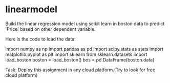 # linearmodel
Build the linear regression model using scikit learn in boston data to predict 'Price' based on other dependent variable.

Here is the code to load the data:

import numpy as np
import pandas as pd
import scipy.stats as stats
import matplotlib.pyplot as plt
import sklearn
from sklearn.datasets import load_boston
boston = load_boston()
bos = pd.DataFrame(boston.data)

Task: Deploy this assignment in any cloud platform.(Try to look for free cloud platform)
